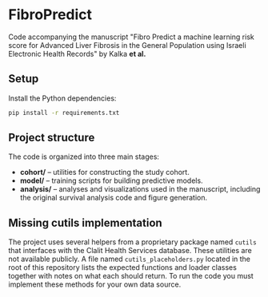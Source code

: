 # FibroPredict
Code accompanying the manuscript "Fibro Predict a machine learning risk score for Advanced Liver Fibrosis in the General Population using Israeli Electronic Health Records" by Kalka __et al.__

## Setup

Install the Python dependencies:

```bash
pip install -r requirements.txt
```

## Project structure

The code is organized into three main stages:

- **cohort/** – utilities for constructing the study cohort.
- **model/** – training scripts for building predictive models.
- **analysis/** – analyses and visualizations used in the manuscript,
  including the original survival analysis code and figure generation.

## Missing cutils implementation

The project uses several helpers from a proprietary package named `cutils` that
interfaces with the Clalit Health Services database. These utilities are not
available publicly. A file named `cutils_placeholders.py` located in the root of
this repository lists the expected functions and loader classes together with
notes on what each should return. To run the code you must implement these
methods for your own data source.

